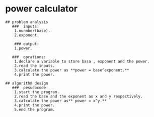 # power calculator
    ## problem analysis
       ###  inputs:
        1.nunmber(base).
        2.exponent.

        ### output:
        1.power.

       ###  oprations:
        1.declare a variable to store basa , exponent and the power.
        2.read the inputs.
        3.calculate the power as **power = base^exponent.**
        4.print the power.
        
    ## algorithm design
       ###  pesudocode
        1.start the program.
        2.read the base and the exponent as x and y respectively.
        3.calculate the power as** power = x^y.**
        4.print the power.
        5.end the program.    